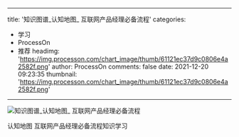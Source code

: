 
---
title: '知识图谱_认知地图_ 互联网产品经理必备流程'
categories: 
 - 学习
 - ProcessOn
 - 推荐
headimg: 'https://img.processon.com/chart_image/thumb/61121ec37d9c0806e4a2582f.png'
author: ProcessOn
comments: false
date: 2021-12-20 09:23:35
thumbnail: 'https://img.processon.com/chart_image/thumb/61121ec37d9c0806e4a2582f.png'
---

<div>   
<img class="thumb" alt="知识图谱_认知地图_ 互联网产品经理必备流程" src="https://img.processon.com/chart_image/thumb/61121ec37d9c0806e4a2582f.png" referrerpolicy="no-referrer">
<p>认知地图 互联网产品经理必备流程知识学习</p>  
</div>
            